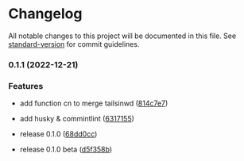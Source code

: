 # Changelog

All notable changes to this project will be documented in this file. See [standard-version](https://github.com/conventional-changelog/standard-version) for commit guidelines.

### 0.1.1 (2022-12-21)

### Features

- add function cn to merge tailsinwd ([814c7e7](https://github.com/evriyanaindrasaputra/next-starter/commit/814c7e7c143d93b290a5f334780c1c8c90e165e5))
- add husky & commintlint ([6317155](https://github.com/evriyanaindrasaputra/next-starter/commit/631715529c7924223b456f6313ec19eac460cfb3))

- release 0.1.0 ([68dd0cc](https://github.com/evriyanaindrasaputra/next-starter/commit/68dd0cc07e2620e7982651a5fa6fd699e9b43c3b))
- release 0.1.0 beta ([d5f358b](https://github.com/evriyanaindrasaputra/next-starter/commit/d5f358bf7bf2ccfde7d7012d189ec5dca06f2125))
